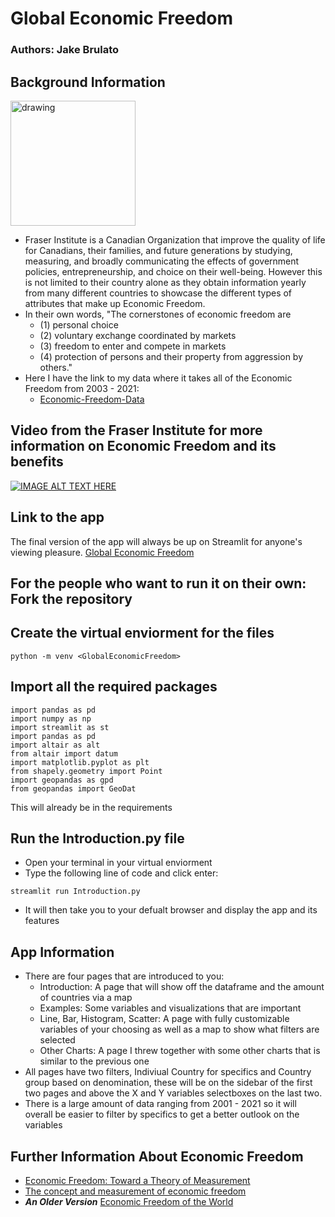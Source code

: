 # Global Economic Freedom
### Authors: Jake Brulato

## Background Information
<img src="https://upload.wikimedia.org/wikipedia/commons/thumb/1/1b/Fraser_Institute_logo.svg/1200px-Fraser_Institute_logo.svg.png" alt="drawing" width="200" height = "200"/>

- Fraser Institute is a Canadian Organization that improve the quality of life for Canadians, their families, and future generations by studying, measuring, and broadly communicating the effects of government policies, entrepreneurship, and choice on their well-being. However this is not limited to their country alone as
they obtain information yearly from many different countries to showcase the different types of attributes that make up Economic Freedom. 
- In their own words, "The cornerstones of economic freedom are 
    - (1) personal choice
    - (2) voluntary exchange coordinated by markets
    - (3) freedom to enter and compete in markets
    - (4) protection of persons and their property from aggression by others."
- Here I have the link to my data where it takes all of the Economic Freedom from 2003 - 2021:
    - [Economic-Freedom-Data](https://www.fraserinstitute.org/economic-freedom/dataset?geozone=world&page=dataset&min-year=2003&max-year=2021&filter=1&date-type=range)

## Video from the Fraser Institute for more information on Economic Freedom and its benefits
[![IMAGE ALT TEXT HERE](https://img.youtube.com/vi/3_HnZa2XSrc/0.jpg)](https://www.youtube.com/watch?v=3_HnZa2XSrc)


## Link to the app
The final version of the app will always be  up on Streamlit for anyone's viewing pleasure.
[Global Economic Freedom](https://global-economic-freedom.streamlit.app/ 'Global Economic Freedom')


## For the people who want to run it on their own: Fork the repository

## Create the virtual enviorment for the files
```
python -m venv <GlobalEconomicFreedom>
```

## Import all the required packages
```
import pandas as pd
import numpy as np
import streamlit as st
import pandas as pd
import altair as alt
from altair import datum
import matplotlib.pyplot as plt
from shapely.geometry import Point
import geopandas as gpd
from geopandas import GeoDat
```

This will already be in the requirements

## Run the Introduction.py file
- Open your terminal in your virtual enviorment
- Type the following line of code and click enter:
```
streamlit run Introduction.py
```
- It will then take you to your defualt browser and display the app and its features

## App Information
- There are four pages that are introduced to you:
    - Introduction: A page that will show off the dataframe and the amount of countries via a map
    - Examples: Some variables and visualizations that are important 
    - Line, Bar, Histogram, Scatter: A page with fully customizable variables of your choosing as well as a map to show what filters are selected
    - Other Charts: A page I threw together with some other charts that is similar to the previous one
- All pages have two filters, Indiviual Country for specifics and Country group based on denomination, these will be on the sidebar of the first two pages and above the X and Y variables selectboxes on the last two.
- There is a large amount of data ranging from 2001 - 2021 so it will overall be easier to filter by specifics to get a better outlook on the variables


## Further Information About Economic Freedom
- [Economic Freedom: Toward a Theory of Measurement](https://books.google.com/books?id=T-lAnvB8r9QC&printsec=frontcover#v=onepage&q&f=false)
- [The concept and measurement of economic freedom](https://www.sciencedirect.com/science/article/pii/S0176268003000077?casa_token=z8NnHG3SHIMAAAAA:HfISf-LCoX4qlLCDTxVvENVC2tQkBNK-Z2ViPruSWG59SpInxU1Q1hMP_JM0TVVKZduvXpv8qIQ)
- ***An Older Version***
[Economic Freedom of the World](https://books.google.com/books?hl=en&lr=&id=79ut_adIb8oC&oi=fnd&pg=PR4&dq=Economic+Freedom+of+the+World&ots=rzoG22CXbK&sig=fSGhG4PRhry8vTisGSzuDyZcUZU#v=onepage&q=Economic%20Freedom%20of%20the%20World&f=false) 